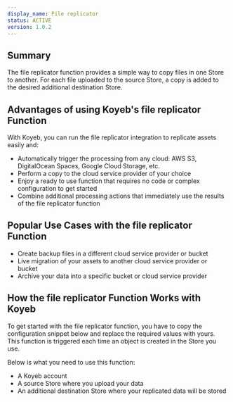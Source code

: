 ```yaml
---
display_name: File replicator
status: ACTIVE
version: 1.0.2
---
```


## Summary

The file replicator function provides a simple way to copy files in one Store to another. For each file uploaded to the source Store, a copy is added to the desired additional destination Store.

## Advantages of using Koyeb's file replicator Function

With Koyeb, you can run the file replicator integration to replicate assets easily and:

- Automatically trigger the processing from any cloud: AWS S3, DigitalOcean Spaces, Google Cloud Storage, etc.
- Perform a copy to the cloud service provider of your choice
- Enjoy a ready to use function that requires no code or complex configuration to get started
- Combine additional processing actions that immediately use the results of the file replicator function

## Popular Use Cases with the file replicator Function

- Create backup files in a different cloud service provider or bucket
- Live migration of your assets to another cloud service provider or bucket
- Archive your data into a specific bucket or cloud service provider

## How the file replicator Function Works with Koyeb

To get started with the file replicator function, you have to copy the configuration snippet below and replace the required values with yours.
This function is triggered each time an object is created in the Store you use.

Below is what you need to use this function:

* A Koyeb account
* A source Store where you upload your data
* An additional destination Store where your replicated data will be stored